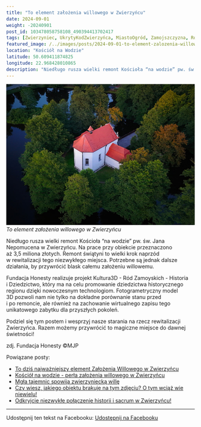 ```yaml
---
title: "To element założenia willowego w Zwierzyńcu"
date: 2024-09-01
weight: -20240901
post_id: 103478058758108_490394413702417
tags: [Zwierzyniec, UkrytyKodZwierzyńca, MiastoOgród, Zamojszczyzna, Roztocze, Lubelskie, villarestituta, turystyka, dziedzictwo, zabytki, krajobrazy, TajemnicePrzeszłości, PodróżeWczasie, MagiczneMiejsce]
featured_image: /../images/posts/2024-09-01-to-element-zalozenia-willowego-w-zwierzyncu.jpg
location: "Kościół na Wodzie"
latitude: 50.609411874825
longitude: 22.968428010865
description: "Niedługo rusza wielki remont Kościoła “na wodzie” pw. św. Jana Nepomucena w Zwierzyńcu. Na prace przy obiekcie przeznaczono aż 3,5 miliona złotych. Re..."
---
```


![To element założenia willowego w Zwierzyńcu](/images/posts/2024-09-01-to-element-zalozenia-willowego-w-zwierzyncu.jpg)
*To element założenia willowego w Zwierzyńcu*

Niedługo rusza wielki remont Kościoła “na wodzie” pw. św. Jana Nepomucena w Zwierzyńcu. Na prace przy obiekcie przeznaczono aż 3,5 miliona złotych. Remont świątyni to wielki krok naprzód w rewitalizacji tego niezwykłego miejsca. Potrzebne są jednak dalsze działania, by przywrócić blask całemu założeniu willowemu.

Fundacja Honesty realizuje projekt Kultura3D - Ród Zamoyskich - Historia i Dziedzictwo, który ma na celu promowanie dziedzictwa historycznego regionu dzięki nowoczesnym technologiom. Fotogrametryczny model 3D pozwoli nam nie tylko na dokładne porównanie stanu przed i po remoncie, ale również na zachowanie wirtualnego zapisu tego unikatowego zabytku dla przyszłych pokoleń.

Podziel się tym postem i wesprzyj nasze starania na rzecz rewitalizacji Zwierzyńca. Razem możemy przywrócić to magiczne miejsce do dawnej świetności!



zdj. Fundacja Honesty
©MJP

Powiązane posty:
- [To dziś najważniejszy element Założenia Willowego w Zwierzyńcu](/posts/to-dzis-najwazniejszy-element-zalozenia-willowego)
- [Kościół na wodzie - perła założenia willowego w Zwierzyńcu](/posts/kosciol-na-wodzie-perla-zalozenia-willowego)
- [Mgła tajemnic spowija zwierzyniecką willę](/posts/mgla-tajemnic-spowija-zwierzyniecka-wille)
- [Czy wiesz, jakiego obiektu brakuje na tym zdjęciu? O tym wciąż wie niewielu!](/posts/czy-wiesz-jakiego-obiektu-brakuje-na-tym-zdjeciu)
- [Odkryjcie niezwykłe połączenie historii i sacrum w Zwierzyńcu!](/posts/odkryjcie-niezwykle-polaczenie-historii-i-sacrum)


---

Udostępnij ten tekst na Facebooku:
[Udostępnij na Facebooku](https://www.facebook.com/sharer/sharer.php?u=https://stowarzyszeniewachniewskiej.pl/posts/to-element-zalozenia-willowego-w-zwierzyncu)

<script type="application/ld+json">
{
  "@context": "https://schema.org",
  "@type": "BlogPosting",
  "headline": "To element założenia willowego w Zwierzyńcu",
  "datePublished": "2024-09-01",
  "dateModified": "2024-09-01",
  "author": {
    "@type": "Person",
    "name": "Michał Jan Patyk"
  },
  "publisher": {
    "@type": "Organization",
    "name": "Stowarzyszenie im. Aleksandry Wachniewskiej",
    "logo": {
      "@type": "ImageObject",
      "url": "https://stowarzyszeniewachniewskiej.pl/images/logo/logo.svg"
    }
  },
  "mainEntityOfPage": {
    "@type": "WebPage",
    "@id": "https://stowarzyszeniewachniewskiej.pl/posts/to-element-zalozenia-willowego-w-zwierzyncu"
  },
  "image": {
    "@type": "ImageObject",
    "url": "https://stowarzyszeniewachniewskiej.pl//images/posts/2024-09-01-to-element-zalozenia-willowego-w-zwierzyncu.jpg"
  },
  "articleSection": "Dziedzictwo Kulturowe i Zabytki",
  "keywords": "[Zwierzyniec, UkrytyKodZwierzyńca, MiastoOgród, Zamojszczyzna, Roztocze, Lubelskie, villarestituta, turystyka, dziedzictwo, zabytki, krajobrazy, TajemnicePrzeszłości, PodróżeWczasie, MagiczneMiejsce]",
  "wordCount": 119,
  "articleBody": "Niedługo rusza wielki remont Kościoła “na wodzie” pw. św. Jana Nepomucena w Zwierzyńcu. Na prace przy obiekcie przeznaczono aż 3,5 miliona złotych. Remont świątyni to wielki krok naprzód w rewitalizacji tego niezwykłego miejsca. Potrzebne są jednak dalsze działania, by przywrócić blask całemu założeniu willowemu.\n\nFundacja Honesty realizuje projekt Kultura3D - Ród Zamoyskich - Historia i Dziedzictwo, który ma na celu promowanie dziedzictwa historycznego regionu dzięki nowoczesnym technologiom. Fotogrametryczny model 3D pozwoli nam nie tylko na dokładne porównanie stanu przed i po remoncie, ale również na zachowanie wirtualnego zapisu tego unikatowego zabytku dla przyszłych pokoleń.\n\nPodziel się tym postem i wesprzyj nasze starania na rzecz rewitalizacji Zwierzyńca. Razem możemy przywrócić to magiczne miejsce do dawnej świetności!\n\n\n\nzdj. Fundacja Honesty\n©MJP",
  "description": "Niedługo rusza wielki remont Kościoła “na wodzie” pw. św. Jana Nepomucena w Zwierzyńcu. Na prace przy obiekcie przeznaczono aż 3,5 miliona złotych. Re...",
  "copyrightHolder": {
    "@type": "Person",
    "name": "Michał Jan Patyk"
  }
}
</script>
<script type="application/ld+json">
{
  "@context": "https://schema.org",
  "@type": "BreadcrumbList",
  "itemListElement": [
    {
      "@type": "ListItem",
      "position": 1,
      "name": "Home",
      "item": "https://stowarzyszeniewachniewskiej.pl"
    },
    {
      "@type": "ListItem",
      "position": 2,
      "name": "posts",
      "item": "https://stowarzyszeniewachniewskiej.pl/posts"
    },
    {
      "@type": "ListItem",
      "position": 3,
      "name": "To element założenia willowego w Zwierzyńcu",
      "item": "https://stowarzyszeniewachniewskiej.pl/posts/to-element-zalozenia-willowego-w-zwierzyncu"
    }
  ]
}
</script>
